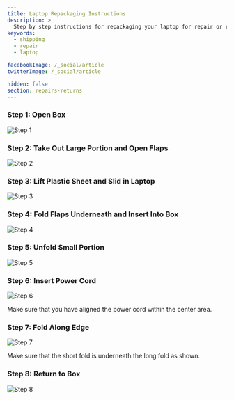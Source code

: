 ```yaml
---
title: Laptop Repackaging Instructions
description: >
  Step by step instructions for repackaging your laptop for repair or return
keywords:
  - shipping
  - repair
  - laptop

facebookImage: /_social/article
twitterImage: /_social/article

hidden: false
section: repairs-returns
---
```


### Step 1: Open Box

![Step 1](/images/reboxing/Step1.jpg)

### Step 2: Take Out Large Portion and Open Flaps

![Step 2](/images/reboxing/Step2.jpg)

### Step 3: Lift Plastic Sheet and Slid in Laptop

![Step 3](/images/reboxing/Step3.jpg)

### Step 4: Fold Flaps Underneath and Insert Into Box

![Step 4](/images/reboxing/Step4.jpg)

### Step 5: Unfold Small Portion

![Step 5](/images/reboxing/Step5.jpg)

### Step 6: Insert Power Cord

![Step 6](/images/reboxing/Step6.jpg)

Make sure that you have aligned the power cord within the center area.

### Step 7: Fold Along Edge

![Step 7](/images/reboxing/Step7.jpg)

Make sure that the short fold is underneath the long fold as shown.

### Step 8: Return to Box

![Step 8](/images/reboxing/Step8.jpg)
